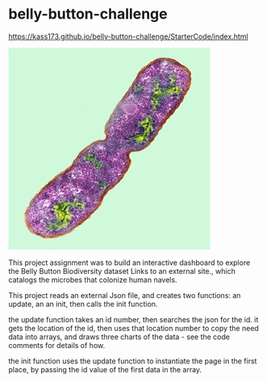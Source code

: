 # belly-button-challenge

https://kass173.github.io/belly-button-challenge/StarterCode/index.html

![bacteria](images/bacteria.jpg)

This project assignment was to build an interactive dashboard to explore the Belly Button Biodiversity dataset Links to an external site., which catalogs the microbes that colonize human navels.

This project reads an external Json file, and creates two functions: an update, an an init, then calls the init function.

the update function takes an id number, then searches the json for the id. it gets the location of the id, then uses that location number to copy the need data into arrays, and draws three charts of the data - see the code comments for details of how.

the init function uses the update function to instantiate the page in the first place, by passing the id value of the first data in the array.
